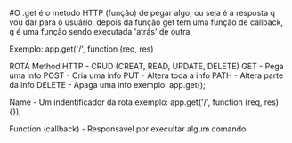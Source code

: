 #O .get é o metodo HTTP (função) de pegar algo, ou seja é a resposta q vou dar para o usuário, depois da função get tem uma função de callback, q é uma função sendo executada 'atrás' de outra.

Exemplo: app.get('/', function (req, res)

ROTA
   Method HTTP - CRUD (CREAT, READ, UPDATE, DELETE)
     GET - Pega uma info
     POST - Cria uma info
     PUT - Altera toda a info
     PATH - Altera parte da info
     DELETE - Apaga uma info
  exemplo: app.get();

   Name - Um indentificador da rota
      exemplo: app.get('/', function (req, res){});

   Function (callback) - Responsavel por execultar algum comando